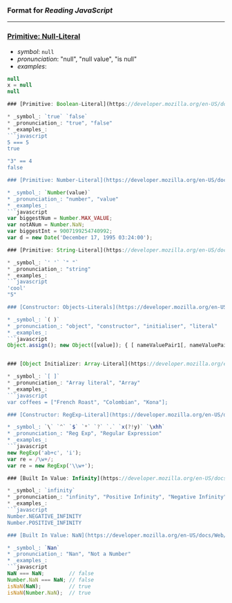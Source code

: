 ### Format for _Reading JavaScript_

----

### [Primitive: Null-Literal](https://developer.mozilla.org/en-US/docs/Web/JavaScript/Reference/Global_Objects/null)

* _symbol_: `null` 
* _pronunciation_: "null", "null value", "is null"
* _examples_:
```javascript
null 
x = null
null

### [Primitive: Boolean-Literal](https://developer.mozilla.org/en-US/docs/Web/JavaScript/Guide/Values,_variables,_and_literals#Boolean_literals)

* _symbol_: `true` `false`
* _pronunciation_: "true", "false"
* _examples_:
```javascript
5 === 5
true

"3" == 4
false

### [Primitive: Number-Literal](https://developer.mozilla.org/en-US/docs/Web/JavaScript/Reference/Global_Objects/Number)

* _symbol_: `Number(value)` 
* _pronunciation_: "number", "value"
* _examples_:
```javascript
var biggestNum = Number.MAX_VALUE;
var notANum = Number.NaN;
var biggestInt = 9007199254740992;
var d = new Date('December 17, 1995 03:24:00');

### [Primitive: String-Literal](https://developer.mozilla.org/en-US/docs/Web/JavaScript/Reference/Global_Objects/String)

* _symbol_: `' '` `" "`
* _pronunciation_: "string"
* _examples_:
```javascript
'cool'
"5"

### [Constructor: Objects-Literals](https://developer.mozilla.org/en-US/docs/Web/JavaScript/Reference/Global_Objects/Object)

* _symbol_: `( )`
* _pronunciation_: "object", "constructor", "initialiser", "literal"
* _examples_:
```javascript
Object.assign(); new Object([value]); { [ nameValuePair1[, nameValuePair2[, ...nameValuePairN] ] ] }


### [Object Initializer: Array-Literal](https://developer.mozilla.org/en-US/docs/Web/JavaScript/Guide/Values,_variables,_and_literals#Array_literals)

* _symbol_: `[ ]`
* _pronunciation_: "Array literal", "Array"
* _examples_:
```javascript
var coffees = ["French Roast", "Colombian", "Kona"];

### [Constructor: RegExp-Literal](https://developer.mozilla.org/en-US/docs/Web/JavaScript/Reference/Global_Objects/RegExp)

* _symbol_: `\` `^` `$` `*` `?` `.` `x(?!y)` `\xhh`
* _pronunciation_: "Reg Exp", "Regular Expression"
* _examples_:
```javascript
new RegExp('ab+c', 'i'); 
var re = /\w+/;
var re = new RegExp('\\w+');

### [Built In Value: Infinity](https://developer.mozilla.org/en-US/docs/Web/JavaScript/Reference/Global_Objects/Infinity)

* _symbol_: `infinity`
* _pronunciation_: "infinity", "Positive Infinity", "Negative Infinity"
* _examples_:
```javascript
Number.NEGATIVE_INFINITY
Number.POSITIVE_INFINITY

### [Built In Value: NaN](https://developer.mozilla.org/en-US/docs/Web/JavaScript/Reference/Global_Objects/NaN)

* _symbol_: `Nan`
* _pronunciation_: "Nan", "Not a Number"
* _examples_:
```javascript
NaN === NaN;        // false
Number.NaN === NaN; // false
isNaN(NaN);         // true
isNaN(Number.NaN);  // true